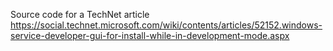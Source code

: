 Source code for a TechNet article
https://social.technet.microsoft.com/wiki/contents/articles/52152.windows-service-developer-gui-for-install-while-in-development-mode.aspx